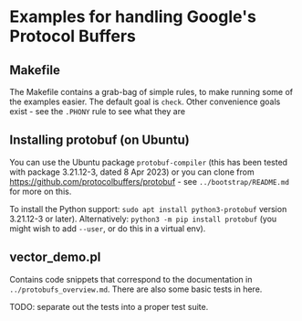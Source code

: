 # Examples for handling Google's Protocol Buffers

## Makefile

The Makefile contains a grab-bag of simple rules, to make running some
of the examples easier. The default goal is `check`. Other convenience
goals exist - see the `.PHONY` rule to see what they are

## Installing protobuf (on Ubuntu)

You can use the Ubuntu package `protobuf-compiler` (this has been
tested with package 3.21.12-3, dated 8 Apr 2023) or you can clone from
https://github.com/protocolbuffers/protobuf - see `../bootstrap/README.md`
for more on this.

To install the Python support: `sudo apt install python3-protobuf`
version 3.21.12-3 or later). Alternatively: `python3 -m pip install
protobuf` (you might wish to add `--user`, or do this in a virtual
env).

## vector_demo.pl

Contains code snippets that correspond to the documentation
in `../protobufs_overview.md`. There are also some basic tests
in here.

TODO: separate out the tests into a proper test suite.
